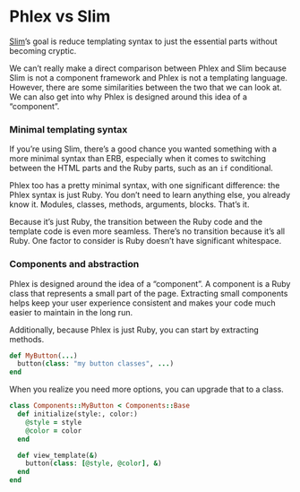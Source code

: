 # Phlex vs Slim

[Slim](https://slim-template.github.io)’s goal is reduce templating syntax to just the essential parts without becoming cryptic.

We can’t really make a direct comparison between Phlex and Slim because Slim is not a component framework and Phlex is not a templating language. However, there are some similarities between the two that we can look at. We can also get into why Phlex is designed around this idea of a “component”.

### Minimal templating syntax

If you’re using Slim, there’s a good chance you wanted something with a more minimal syntax than ERB, especially when it comes to switching between the HTML parts and the Ruby parts, such as an `if` conditional.

Phlex too has a pretty minimal syntax, with one significant difference: the Phlex syntax is just Ruby. You don’t need to learn anything else, you already know it. Modules, classes, methods, arguments, blocks. That’s it.

Because it’s just Ruby, the transition between the Ruby code and the template code is even more seamless. There’s no transition because it’s all Ruby. One factor to consider is Ruby doesn’t have significant whitespace.

### Components and abstraction

Phlex is designed around the idea of a “component”. A component is a Ruby class that represents a small part of the page. Extracting small components helps keep your user experience consistent and makes your code much easier to maintain in the long run.

Additionally, because Phlex is just Ruby, you can start by extracting methods.

```ruby
def MyButton(...)
  button(class: "my button classes", ...)
end
```

When you realize you need more options, you can upgrade that to a class.

```ruby
class Components::MyButton < Components::Base
  def initialize(style:, color:)
    @style = style
    @color = color
  end

  def view_template(&)
    button(class: [@style, @color], &)
  end
end
```
